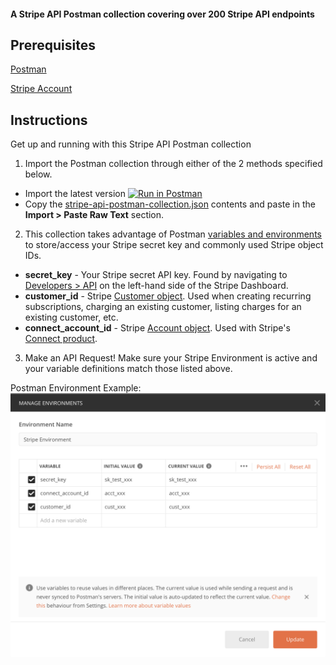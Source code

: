 #### A Stripe API Postman collection covering over 200 Stripe API endpoints

## Prerequisites
[Postman](https://www.getpostman.com/downloads/)

[Stripe Account](https://dashboard.stripe.com/register)

## Instructions

Get up and running with this Stripe API Postman collection

1. Import the Postman collection through either of the 2 methods specified below.
* Import the latest version [![Run in Postman](https://run.pstmn.io/button.svg)](https://app.getpostman.com/run-collection/ae1def598cfe7f2c5d67)
* Copy the [stripe-api-postman-collection.json](https://github.com/mattmitchell6/stripe-api-postman-collection/blob/master/stripe-api-postman-collection.json) contents and paste in the **Import > Paste Raw Text** section.

2. This collection takes advantage of Postman [variables and environments](https://learning.getpostman.com/docs/postman/variables-and-environments/variables/#understanding-variables-and-environments) to store/access your Stripe secret key and commonly used Stripe object IDs.

* **secret_key** - Your Stripe secret API key. Found by navigating to [Developers > API](https://dashboard.stripe.com/test/apikeys) on the left-hand side of the Stripe Dashboard.
* **customer_id** - Stripe [Customer object](https://stripe.com/docs/api/customers). Used when creating recurring subscriptions, charging an existing customer, listing charges for an existing customer, etc.
* **connect_account_id** - Stripe [Account object](https://stripe.com/docs/api/accounts). Used with Stripe's [Connect product](https://stripe.com/docs/connect).

3. Make an API Request! Make sure your Stripe Environment is active and your variable definitions match those listed above.


Postman Environment Example:
![Stripe Postman Environment](images/stripe-postman-environment.png)
